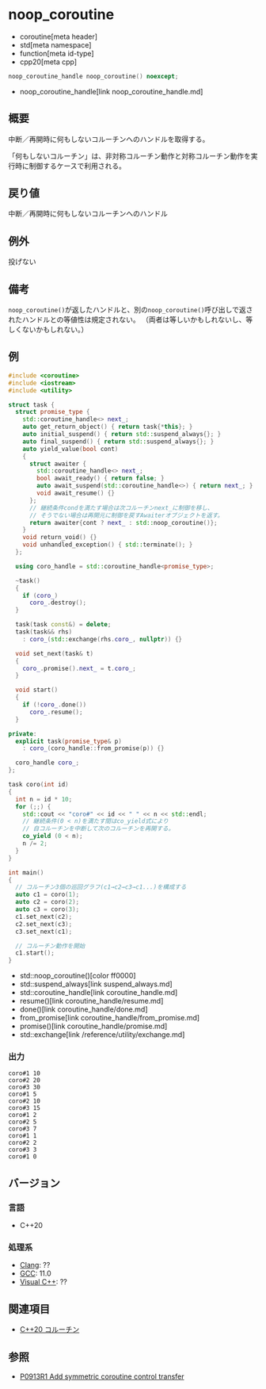 # noop_coroutine
* coroutine[meta header]
* std[meta namespace]
* function[meta id-type]
* cpp20[meta cpp]

```cpp
noop_coroutine_handle noop_coroutine() noexcept;
```
* noop_coroutine_handle[link noop_coroutine_handle.md]

## 概要
中断／再開時に何もしないコルーチンへのハンドルを取得する。

「何もしないコルーチン」は、非対称コルーチン動作と対称コルーチン動作を実行時に制御するケースで利用される。


## 戻り値
中断／再開時に何もしないコルーチンへのハンドル


## 例外
投げない


## 備考
`noop_coroutine()`が返したハンドルと、別の`noop_coroutine()`呼び出しで返されたハンドルとの等値性は規定されない。
（両者は等しいかもしれないし、等しくないかもしれない。）


## 例
```cpp example
#include <coroutine>
#include <iostream>
#include <utility>

struct task {
  struct promise_type {
    std::coroutine_handle<> next_;
    auto get_return_object() { return task{*this}; }
    auto initial_suspend() { return std::suspend_always{}; }
    auto final_suspend() { return std::suspend_always{}; }
    auto yield_value(bool cont)
    {
      struct awaiter {
        std::coroutine_handle<> next_;
        bool await_ready() { return false; }
        auto await_suspend(std::coroutine_handle<>) { return next_; }
        void await_resume() {}
      };
      // 継続条件condを満たす場合は次コルーチンnext_に制御を移し、
      // そうでない場合は再開元に制御を戻すAwaiterオブジェクトを返す。
      return awaiter{cont ? next_ : std::noop_coroutine()};
    }
    void return_void() {}
    void unhandled_exception() { std::terminate(); }
  };

  using coro_handle = std::coroutine_handle<promise_type>;

  ~task()
  {
    if (coro_)
      coro_.destroy();
  }

  task(task const&) = delete;
  task(task&& rhs)
    : coro_(std::exchange(rhs.coro_, nullptr)) {}

  void set_next(task& t)
  {
    coro_.promise().next_ = t.coro_;
  }

  void start()
  {
    if (!coro_.done())
      coro_.resume();
  }

private:
  explicit task(promise_type& p)
    : coro_(coro_handle::from_promise(p)) {}

  coro_handle coro_;
};

task coro(int id)
{
  int n = id * 10;
  for (;;) {
    std::cout << "coro#" << id << " " << n << std::endl;
    // 継続条件(0 < n)を満たす間はco_yield式により
    // 自コルーチンを中断して次のコルーチンを再開する。
    co_yield (0 < n);
    n /= 2;
  }
}

int main()
{
  // コルーチン3個の巡回グラフ(c1→c2→c3→c1...)を構成する
  auto c1 = coro(1);
  auto c2 = coro(2);
  auto c3 = coro(3);
  c1.set_next(c2);
  c2.set_next(c3);
  c3.set_next(c1);

  // コルーチン動作を開始
  c1.start();
}
```
* std::noop_coroutine()[color ff0000]
* std::suspend_always[link suspend_always.md]
* std::coroutine_handle[link coroutine_handle.md]
* resume()[link coroutine_handle/resume.md]
* done()[link coroutine_handle/done.md]
* from_promise[link coroutine_handle/from_promise.md]
* promise()[link coroutine_handle/promise.md]
* std::exchange[link /reference/utility/exchange.md]

### 出力
```
coro#1 10
coro#2 20
coro#3 30
coro#1 5
coro#2 10
coro#3 15
coro#1 2
coro#2 5
coro#3 7
coro#1 1
coro#2 2
coro#3 3
coro#1 0
```


## バージョン
### 言語
- C++20

### 処理系
- [Clang](/implementation.md#clang): ??
- [GCC](/implementation.md#gcc): 11.0
- [Visual C++](/implementation.md#visual_cpp): ??


## 関連項目
- [C++20 コルーチン](/lang/cpp20/coroutines.md)


## 参照
- [P0913R1 Add symmetric coroutine control transfer](http://www.open-std.org/jtc1/sc22/wg21/docs/papers/2018/p0913r1.html)
